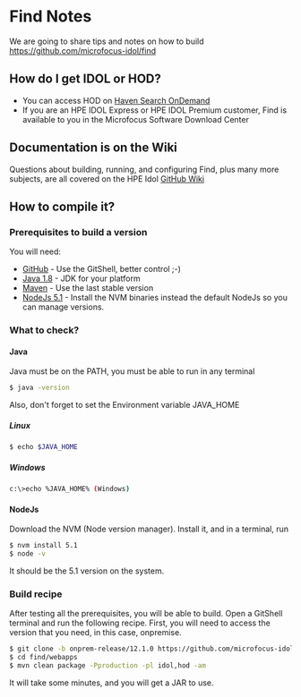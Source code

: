 # Find Notes
We are going to share tips and notes on how to build https://github.com/microfocus-idol/find

## How do I get IDOL or HOD? 
- You can access HOD on [Haven Search OnDemand](https://search.havenondemand.com/)
- If you are an HPE IDOL Express or HPE IDOL Premium customer, Find is available to you in the Microfocus Software Download Center  

## Documentation is on the Wiki  
Questions about building, running, and configuring Find, plus many more subjects, are all covered on the HPE Idol [GitHub Wiki](https://github.com/microfocus-idol/find/wiki)

## How to compile it?  

### Prerequisites to build a version  
You will need:   
- [GitHub](https://desktop.github.com/) - Use the GitShell, better control ;-)
- [Java 1.8](http://www.oracle.com/technetwork/java/javase/downloads/index-jsp-138363.html) - JDK for your platform
- [Maven](https://maven.apache.org/download.cgi) - Use the last stable version
- [NodeJs 5.1](https://github.com/coreybutler/nvm-windows) - Install the NVM binaries instead the default NodeJs so you can manage versions.

### What to check?    

#### Java  
Java must be on the PATH, you must be able to run in any terminal
```sh
$ java -version
```
Also, don't forget to set the Environment variable JAVA_HOME

##### Linux  
```sh
$ echo $JAVA_HOME
```

##### Windows  
```sh
c:\>echo %JAVA_HOME% (Windows)
```

#### NodeJs  
Download the NVM (Node version manager). Install it, and in a terminal, run
```sh
$ nvm install 5.1
$ node -v
```
It should be the 5.1 version on the system.

### Build recipe  
After testing all the prerequisites, you will be able to build. 
Open a GitShell terminal and run the following recipe. 
First, you will need to access the version that you need, in this case, onpremise.
```sh
$ git clone -b onprem-release/12.1.0 https://github.com/microfocus-idol/find
$ cd find/webapps
$ mvn clean package -Pproduction -pl idol,hod -am
```
It will take some minutes, and you will get a JAR to use.

